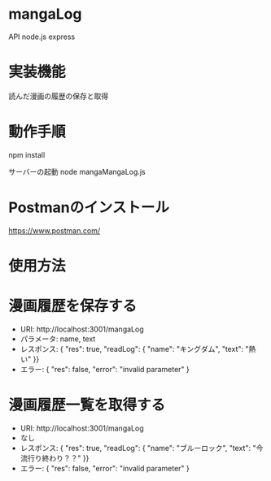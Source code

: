 # mangaLog
API node.js express

<h1>実装機能</h1>
読んだ漫画の履歴の保存と取得

<h1>動作手順</h1>
npm install

サーバーの起動
node mangaMangaLog.js

<h1>Postmanのインストール</h1>

<a>https://www.postman.com/</a>

<h1>使用方法</h1>


<h1>漫画履歴を保存する</h1>
<ul>
  <li>URI: http://localhost:3001/mangaLog</li>
  <li>パラメータ: name, text</li>
  <li>レスポンス: { "res": true, "readLog": { "name": "キングダム", "text": "熱い" }}</li>
  <li>エラー: { "res": false, "error": "invalid parameter" }</li>
</ul>


<h1>漫画履歴一覧を取得する</h1>
<ul>
  <li>URI: http://localhost:3001/mangaLog</li>
  <li>なし</li>
  <li>レスポンス: { "res": true, "readLog": { "name": "ブルーロック", "text": "今流行り終わり？？" }}</li>
  <li>エラー: { "res": false, "error": "invalid parameter" }</li>
</ul>

